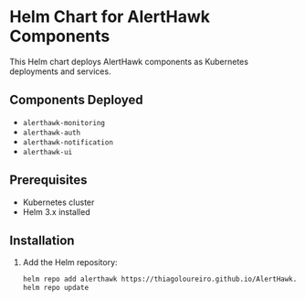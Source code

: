 # Helm Chart for AlertHawk Components

This Helm chart deploys AlertHawk components as Kubernetes deployments and services.

## Components Deployed

- `alerthawk-monitoring`
- `alerthawk-auth`
- `alerthawk-notification`
- `alerthawk-ui`

## Prerequisites

- Kubernetes cluster
- Helm 3.x installed

## Installation

1. Add the Helm repository:
   ```bash
   helm repo add alerthawk https://thiagoloureiro.github.io/AlertHawk.Chart/
   helm repo update
   ```
